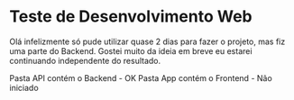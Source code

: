 # Teste de Desenvolvimento Web

Olá infelizmente só pude utilizar quase 2 dias para fazer o projeto, mas fiz uma parte do Backend.
Gostei muito da ideia em breve eu estarei continuando independente do resultado.

Pasta API contém o Backend  - OK
Pasta App contém o Frontend  - Não iniciado